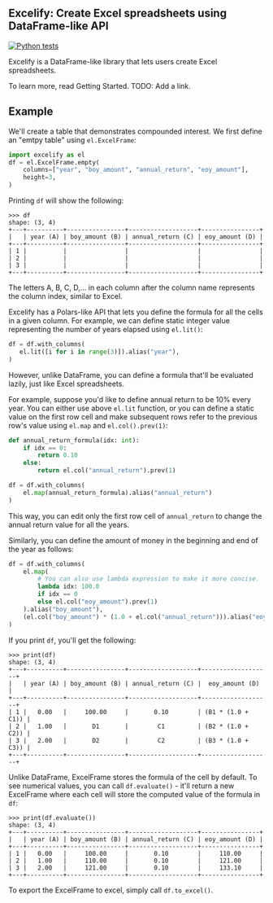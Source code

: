 ## Excelify: Create Excel spreadsheets using DataFrame-like API

[![Python tests](https://github.com/yjhan96/excelify/actions/workflows/github-actions-demo.yml/badge.svg?branch=main)](https://github.com/yjhan96/excelify/actions/workflows/github-actions-demo.yml)

Excelify is a DataFrame-like library that lets users create Excel spreadsheets.

To learn more, read Getting Started. TODO: Add a link.

## Example
We'll create a table that demonstrates compounded interest.
We first define an "emtpy table" using `el.ExcelFrame`:
```python
import excelify as el
df = el.ExcelFrame.empty(
    columns=["year", "boy_amount", "annual_return", "eoy_amount"],
    height=3,
)
```
Printing `df` will show the following:
```pycon
>>> df
shape: (3, 4)
+---+----------+----------------+-------------------+----------------+
|   | year (A) | boy_amount (B) | annual_return (C) | eoy_amount (D) |
+---+----------+----------------+-------------------+----------------+
| 1 |          |                |                   |                |
| 2 |          |                |                   |                |
| 3 |          |                |                   |                |
+---+----------+----------------+-------------------+----------------+
```

The letters A, B, C, D,... in each column after the column name represents
the column index, similar to Excel.

Excelify has a Polars-like API that lets you define the formula for all the
cells in a given column. For example, we can define static integer value
representing the number of years elapsed using `el.lit()`:

```python
df = df.with_columns(
   el.lit([i for i in range(3)]).alias("year"),
)
```

However, unlike DataFrame, you can define a formula that'll be evaluated
lazily, just like Excel spreadsheets.

For example, suppose you'd like to define annual return to be 10% every year.
You can either use above `el.lit` function, or you can define a static value on
the first row cell and make subsequent rows refer to the previous row's value
using `el.map` and `el.col().prev(1)`:

```python
def annual_return_formula(idx: int):
    if idx == 0:
        return 0.10
    else:
        return el.col("annual_return").prev(1)

df = df.with_columns(
    el.map(annual_return_formula).alias("annual_return")
)
```
This way, you can edit only the first row cell of `annual_return` to change the
annual return value for all the years.

Similarly, you can define the amount of money in the beginning and end of the
year as follows:

```python
df = df.with_columns(
    el.map(
        # You can also use lambda expression to make it more concise.
        lambda idx: 100.0
        if idx == 0
        else el.col("eoy_amount").prev(1)
    ).alias("boy_amount"),
    (el.col("boy_amount") * (1.0 + el.col("annual_return"))).alias("eoy_amount"),
)
```

If you print `df`, you'll get the following:
```pycon
>>> print(df)
shape: (3, 4)
+---+----------+----------------+-------------------+-------------------+
|   | year (A) | boy_amount (B) | annual_return (C) |  eoy_amount (D)   |
+---+----------+----------------+-------------------+-------------------+
| 1 |   0.00   |     100.00     |       0.10        | (B1 * (1.0 + C1)) |
| 2 |   1.00   |       D1       |        C1         | (B2 * (1.0 + C2)) |
| 3 |   2.00   |       D2       |        C2         | (B3 * (1.0 + C3)) |
+---+----------+----------------+-------------------+-------------------+
```

Unlike DataFrame, ExcelFrame stores the formula of the cell by default. To see
numerical values, you can call `df.evaluate()` - it'll return a new ExcelFrame
where each cell will store the computed value of the formula in `df`:

```pycon
>>> print(df.evaluate())
shape: (3, 4)
+---+----------+----------------+-------------------+----------------+
|   | year (A) | boy_amount (B) | annual_return (C) | eoy_amount (D) |
+---+----------+----------------+-------------------+----------------+
| 1 |   0.00   |     100.00     |       0.10        |     110.00     |
| 2 |   1.00   |     110.00     |       0.10        |     121.00     |
| 3 |   2.00   |     121.00     |       0.10        |     133.10     |
+---+----------+----------------+-------------------+----------------+
```

To export the ExcelFrame to excel, simply call `df.to_excel()`.
